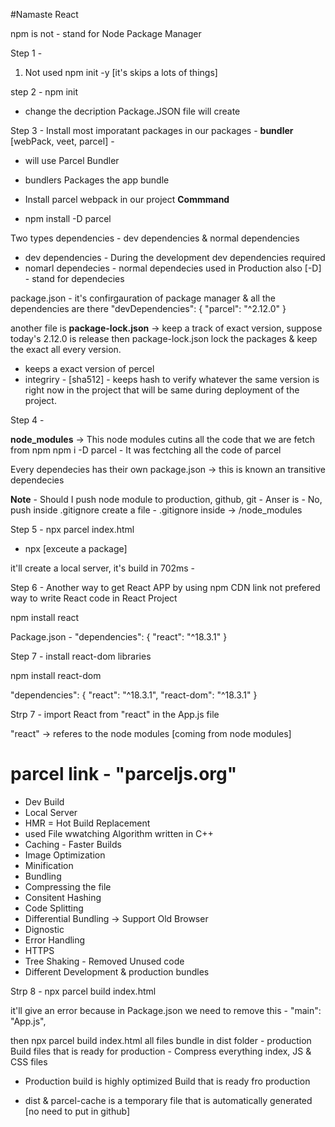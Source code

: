 #Namaste React

npm is not - stand for Node Package Manager

<!-- Steps for Production - -->
Step 1 -
1. Not used npm init -y [it's skips a lots of things]

step 2 -
npm init

- change the decription 
Package.JSON file will create

Step 3 - 
Install most imporatant packages in our packages - 
**bundler** [webPack, veet, parcel] -
- will use Parcel Bundler
- bundlers Packages the app bundle

- Install parcel webpack in our project
**Commmand**
- npm install -D parcel

 Two types dependencies  - dev dependencies & normal dependencies
  - dev dependencies - During the development dev dependencies required
  - nomarl dependecies - normal dependecies used in Production also 
   [-D] - stand for dependecies 

package.json - it's confirgauration of package manager & all the dependencies are there
   "devDependencies": {
    "parcel": "^2.12.0"
  }

another file is **package-lock.json** -> keep a track of exact version, suppose today's 2.12.0 is release then package-lock.json lock the packages & keep the exact all every version.
- keeps a exact version of percel
 - integriry - [sha512] - keeps hash to verify whatever the same version is right now in the project that will be same during deployment of the project.

Step 4 - 

**node_modules** ->
This node modules cutins all the code that we are fetch from npm 
npm i -D parcel - It was fectching all the code of parcel

Every dependecies has their own package.json -> this is known an transitive dependecies

**Note** - Should I push node module to production, github, git -
 Anser is - No, push inside .gitignore
 create a file -
 .gitignore inside -> /node_modules

Step 5 -
npx parcel index.html
- npx [exceute a package]

it'll create a local server, it's build in 702ms -

Step 6 -
Another way to get React APP by using npm
CDN link not prefered way to write React code in React Project

npm install react

Package.json -
"dependencies": {
    "react": "^18.3.1"
  }

Step 7 -
install react-dom libraries

npm install react-dom

  "dependencies": {
    "react": "^18.3.1",
    "react-dom": "^18.3.1"
  }

Strp 7 -
import React from "react" in the App.js file

"react" -> referes to the node modules [coming from node modules]

# parcel link - "parceljs.org"
- Dev Build
- Local Server
- HMR = Hot Build Replacement
- used File wwatching Algorithm written in C++
- Caching - Faster Builds
- Image Optimization
- Minification 
- Bundling
- Compressing the file
- Consitent Hashing
- Code Splitting
- Differential Bundling -> Support Old Browser
- Dignostic 
- Error Handling
- HTTPS
- Tree Shaking - Removed Unused code
- Different Development & production bundles

Strp 8 -
npx parcel build index.html

it'll give an error because in Package.json we need to remove this -  "main": "App.js",

then npx parcel build index.html
all files bundle in dist folder - production Build files that is ready for production - Compress everything index, JS & CSS files
- Production build is highly optimized Build that is ready fro production

- dist & parcel-cache is a temporary file that is automatically generated [no need to put in github]